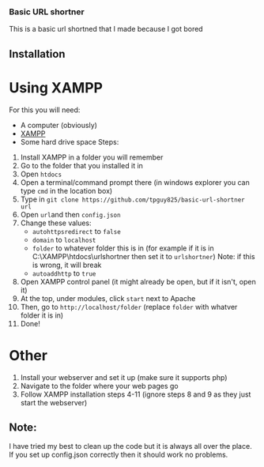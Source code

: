 ### Basic URL shortner
This is a basic url shortned that I made because I got bored
## Installation
# Using XAMPP
For this you will need:
- A computer (obviously)
- [XAMPP](https://www.apachefriends.org/download.html)
- Some hard drive space
Steps:
1. Install XAMPP in a folder you will remember
2. Go to the folder that you installed it in
3. Open `htdocs`
4. Open a terminal/command prompt there (in windows explorer you can type `cmd` in the location box)
5. Type in `git clone https://github.com/tpguy825/basic-url-shortner url`
6. Open `url`and then `config.json`
7. Change these values:
     - `autohttpsredirect` to `false`
     - `domain` to `localhost`
     - `folder` to whatever folder this is in (for example if it is in C:\XAMPP\htdocs\urlshortner then set it to `urlshortner`) Note: if this is wrong, it will break
     - `autoaddhttp` to `true`
8. Open XAMPP control panel (it might already be open, but if it isn't, open it)
9. At the top, under modules, click `start` next to Apache
10. Then, go to `http://localhost/folder` (replace `folder` with whatver folder it is in)
11. Done!
# Other
1. Install your webserver and set it up (make sure it supports php)
2. Navigate to the folder where your web pages go
3. Follow XAMPP installation steps 4-11 (ignore steps 8 and 9 as they just start the webserver)
## Note:
I have tried my best to clean up the code but it is always all over the place. If you set up config.json correctly then it should work no problems.